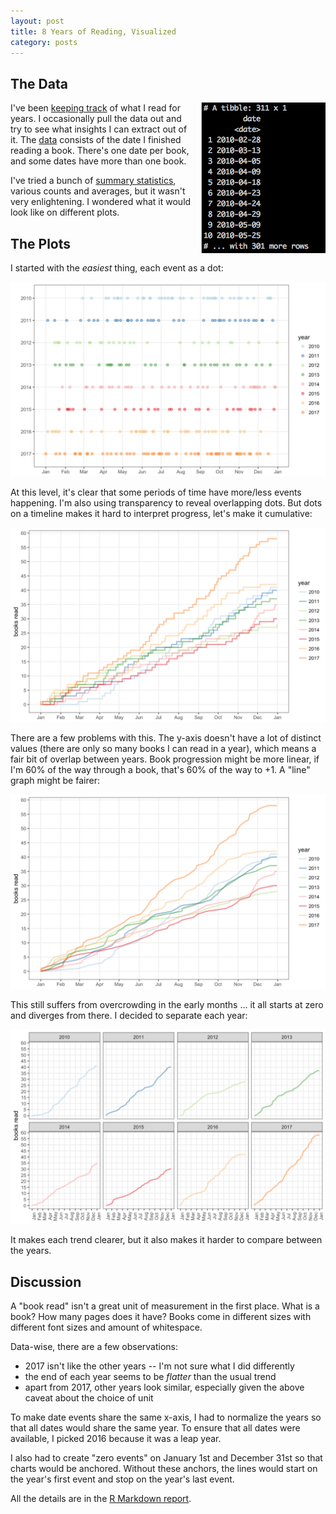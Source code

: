```yaml
---
layout: post
title: 8 Years of Reading, Visualized
category: posts
---
```


## The Data

<img style="float: right; margin-left: 10px" src="/assets/8-years-reading/data-sample.png" alt="Sample data" />

I've been [keeping track](https://bookpiles.ca/jonathan/books?pile=done) of
what I read for years. I occasionally pull the data out and try to see
what insights I can extract out of it. The [data](/assets/8-years-reading/books.csv)
consists of the date I finished reading a book. There's one date per
book, and some dates have more than one book.

I've tried a bunch of [summary statistics](https://blog.jpalardy.com/posts/reject-summary-statistics/),
various counts and averages, but it wasn't very enlightening. I
wondered what it would look like on different plots.


## The Plots

I started with the _easiest_ thing, each event as a dot:

[![events as dots](/assets/8-years-reading/dots.png)](/assets/8-years-reading/dots.png)

At this level, it's clear that some periods of time have more/less events
happening. I'm also using transparency to reveal overlapping dots. But dots on
a timeline makes it hard to interpret progress, let's make it cumulative:

[![events as geom_step](/assets/8-years-reading/geom_step.png)](/assets/8-years-reading/geom_step.png)

There are a few problems with this. The y-axis doesn't have a lot of distinct values
(there are only so many books I can read in a year), which means a fair bit of
overlap between years. Book progression might be more linear, if
I'm 60% of the way through a book, that's 60% of the way to +1. A "line" graph
might be fairer:

[![events as geom_line](/assets/8-years-reading/geom_line.png)](/assets/8-years-reading/geom_line.png)

This still suffers from overcrowding in the early months ... it all starts
at zero and diverges from there. I decided to separate each year:

[![events as geom_line, faceted](/assets/8-years-reading/facet.png)](/assets/8-years-reading/facet.png)

It makes each trend clearer, but it also makes it harder to compare between the years.


## Discussion

A "book read" isn't a great unit of measurement in the first place. What is a
book? How many pages does it have? Books come in different sizes with different
font sizes and amount of whitespace.

Data-wise, there are a few observations:

- 2017 isn't like the other years -- I'm not sure what I did differently
- the end of each year seems to be _flatter_ than the usual trend
- apart from 2017, other years look similar, especially given the above caveat about the choice of unit

To make date events share the same x-axis, I had to normalize the years so that
all dates would share the same year. To ensure that all dates were available, I
picked 2016 because it was a leap year.

I also had to create "zero events" on January 1st and December 31st so that
charts would be anchored. Without these anchors, the lines would start on the
year's first event and stop on the year's last event.

All the details are in the [R Markdown report](/assets/8-years-reading/report.html).

